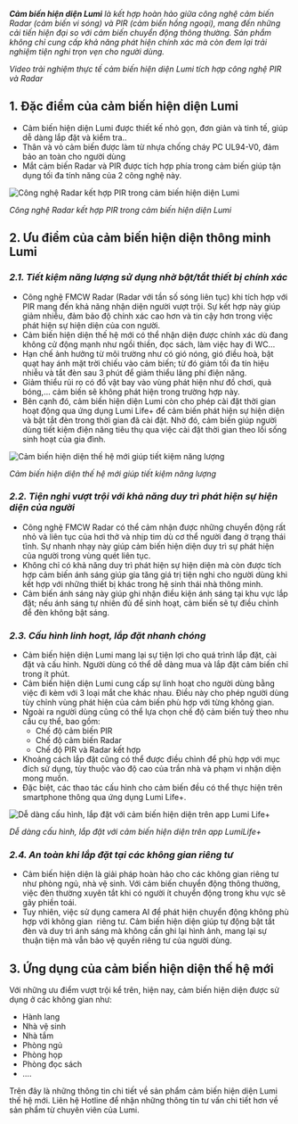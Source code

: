 ﻿***Cảm biến hiện diện Lumi** là kết hợp hoàn hảo giữa công nghệ cảm biến Radar (cảm biến vi sóng) và PIR (cảm biến hồng ngoại), mang đến những cải tiến hiện đại so với cảm biến chuyển động thông thường. Sản phẩm không chỉ cung cấp khả năng phát hiện chính xác mà còn đem lại trải nghiệm tiện nghi trọn vẹn cho người dùng.*

*Video trải nghiệm thực tế cảm biến hiện diện Lumi tích hợp công nghệ PIR và Radar*
## **1. Đặc điểm của cảm biến hiện diện Lumi**
- Cảm biến hiện diện Lumi được thiết kế nhỏ gọn, đơn giản và tinh tế, giúp dễ dàng lắp đặt và kiểm tra..
- Thân và vỏ cảm biến được làm từ nhựa chống cháy PC UL94-V0, đảm bảo an toàn cho người dùng
- Mắt cảm biến Radar và PIR được tích hợp phía trong cảm biến giúp tận dụng tối đa tính năng của 2 công nghệ này.

![Công nghệ Radar kết hợp PIR trong cảm biến hiện diện Lumi](Aspose.Words.0aa3dfbc-e925-46be-b965-6f24530b3b22.001.png)

*Công nghệ Radar kết hợp PIR trong cảm biến hiện diện Lumi*
## **2. Ưu điểm của cảm biến hiện diện thông minh Lumi**
### ***2.1. Tiết kiệm năng lượng sử dụng nhờ bật/tắt thiết bị chính xác***
- Công nghệ FMCW Radar (Radar với tần số sóng liên tục) khi tích hợp với PIR mang đến khả năng nhận diện người vượt trội. Sự kết hợp này giúp giảm nhiễu, đảm bảo độ chính xác cao hơn và tin cậy hơn trong việc phát hiện sự hiện diện của con người.
- Cảm biến hiện diện thế hệ mới có thể nhận diện được chính xác dù đang không cử động mạnh như ngồi thiền, đọc sách, làm việc hay đi WC…
- Hạn chế ảnh hưởng từ môi trường như có gió nóng, gió điều hoà, bật quạt hay ánh mặt trời chiếu vào cảm biến; từ đó giảm tối đa tín hiệu nhiễu và tắt đèn sau 3 phút để giảm thiểu lãng phí điện năng.
- Giảm thiểu rủi ro có đồ vật bay vào vùng phát hiện như đồ chơi, quả bóng,… cảm biến sẽ không phát hiện trong trường hợp này.
- Bên cạnh đó, cảm biến hiện diện Lumi còn cho phép cài đặt thời gian hoạt động qua ứng dụng Lumi Life+ để cảm biến phát hiện sự hiện diện và bật tắt đèn trong thời gian đã cài đặt. Nhờ đó, cảm biến giúp người dùng tiết kiệm điện năng tiêu thụ qua việc cài đặt thời gian theo lối sống sinh hoạt của gia đình.

![Cảm biến hiện diện thế hệ mới giúp tiết kiệm năng lượng](Aspose.Words.0aa3dfbc-e925-46be-b965-6f24530b3b22.002.png)

*Cảm biến hiện diện thế hệ mới giúp tiết kiệm năng lượng*
### ***2.2. Tiện nghi vượt trội với khả năng duy trì phát hiện sự hiện diện của người***
- Công nghệ FMCW Radar có thể cảm nhận được những chuyển động rất nhỏ và liên tục của hơi thở và nhịp tim dù cơ thể người đang ở trạng thái tĩnh. Sự nhanh nhạy này giúp cảm biến hiện diện duy trì sự phát hiện của người trong vùng quét liên tục.
- Không chỉ có khả năng duy trì phát hiện sự hiện diện mà còn được tích hợp cảm biến ánh sáng giúp gia tăng giá trị tiện nghi cho người dùng khi kết hợp với những thiết bị khác trong hệ sinh thái nhà thông minh.
- Cảm biến ánh sáng này giúp ghi nhận điều kiện ánh sáng tại khu vực lắp đặt; nếu ánh sáng tự nhiên đủ để sinh hoạt, cảm biến sẽ tự điều chỉnh để đèn không bật sáng.
### ***2.3. Cấu hình linh hoạt, lắp đặt nhanh chóng***
- Cảm biến hiện diện Lumi mang lại sự tiện lợi cho quá trình lắp đặt, cài đặt và cấu hình. Người dùng có thể dễ dàng mua và lắp đặt cảm biến chỉ trong ít phút.
- Cảm biến hiện diện Lumi cung cấp sự linh hoạt cho người dùng bằng việc đi kèm với 3 loại mắt che khác nhau. Điều này cho phép người dùng tùy chỉnh vùng phát hiện của cảm biến phù hợp với từng không gian.
- Ngoài ra người dùng cũng có thể lựa chọn chế độ cảm biến tuỳ theo nhu cầu cụ thể, bao gồm:
  - Chế độ cảm biến PIR
  - Chế độ cảm biến Radar
  - Chế độ PIR và Radar kết hợp
- Khoảng cách lắp đặt cũng có thể được điều chỉnh để phù hợp với mục đích sử dụng, tùy thuộc vào độ cao của trần nhà và phạm vi nhận diện mong muốn.
- Đặc biệt, các thao tác cấu hình cho cảm biến đều có thể thực hiện trên smartphone thông qua ứng dụng Lumi Life+.

![Dễ dàng cấu hình, lắp đặt với cảm biến hiện diện trên app Lumi Life+](Aspose.Words.0aa3dfbc-e925-46be-b965-6f24530b3b22.003.png)

*Dễ dàng cấu hình, lắp đặt với cảm biến hiện diện trên app LumiLife+*
### ***2.4. An toàn khi lắp đặt tại các không gian riêng tư***
- Cảm biến hiện diện là giải pháp hoàn hảo cho các không gian riêng tư như phòng ngủ, nhà vệ sinh. Với cảm biến chuyển động thông thường, việc đèn thường xuyên tắt khi có người ít chuyển động trong khu vực sẽ gây phiền toái.
- Tuy nhiên, việc sử dụng camera AI để phát hiện chuyển động không phù hợp với không gian  riêng tư. Cảm biến hiện diện giúp tự động bật tắt đèn và duy trì ánh sáng mà không cần ghi lại hình ảnh, mang lại sự thuận tiện mà vẫn bảo vệ quyền riêng tư của người dùng.
## **3. Ứng dụng của cảm biến hiện diện thế hệ mới**
Với những ưu điểm vượt trội kể trên, hiện nay, cảm biến hiện diện được sử dụng ở các không gian như:

- Hành lang
- Nhà vệ sinh
- Nhà tắm
- Phòng ngủ
- Phòng họp
- Phòng đọc sách
- ….

Trên đây là những thông tin chi tiết về sản phẩm cảm biến hiện diện Lumi thế hệ mới. Liên hệ Hotline để nhận những thông tin tư vấn chi tiết hơn về sản phẩm từ chuyên viên của Lumi.
